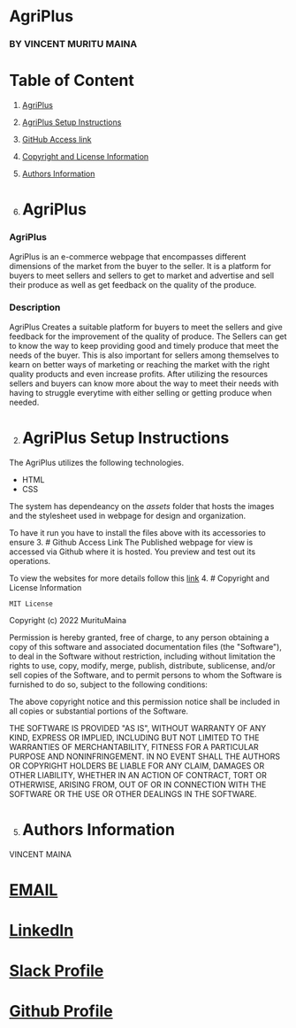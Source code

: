
# AgriPlus

### BY VINCENT MURITU MAINA
# Table of Content

1. [AgriPlus ](agriplus_home)
2. [AgriPlus Setup Instructions](setup_guide)
3. [GitHub Access link](git-account)
4. [Copyright and License Information](#copyright)
5. [Authors Information](#about-author)


1. # AgriPlus 

### AgriPlus 
AgriPlus is an e-commerce webpage that encompasses different dimensions of the market from the buyer to the seller. It is a platform for buyers to meet sellers and sellers to get to market and advertise and sell their produce as well as get feedback on the quality of the produce.

### Description
AgriPlus Creates a suitable platform for buyers to meet the sellers and give feedback for the improvement of
the quality of produce. The Sellers can get to know the way to keep providing good and timely produce that meet the needs of the buyer. This is also important for sellers among themselves to kearn on better ways of marketing or reaching the market with the right quality products and even increase profits. After utilizing the resources sellers and buyers can know more about the way to meet their needs with having to struggle everytime with either selling or getting produce when needed.

2. # AgriPlus Setup Instructions
The AgriPlus utilizes the following technologies.
* HTML 
* CSS

The system has dependeancy on the *_assets_* folder that hosts the images and the stylesheet used in webpage for design and organization.

To have it run you have to install the files above with its accessories to ensure 
3. # Github Access Link
The Published webpage for view is accessed via Github where it is hosted. You preview and test out its operations.

To view the websites for more details follow this [link](https://muritumaina.github.io/AgriPlus-Project/)
4. # Copyright and License Information

    MIT License

Copyright (c) 2022 MurituMaina

Permission is hereby granted, free of charge, to any person obtaining a copy
of this software and associated documentation files (the "Software"), to deal
in the Software without restriction, including without limitation the rights
to use, copy, modify, merge, publish, distribute, sublicense, and/or sell
copies of the Software, and to permit persons to whom the Software is
furnished to do so, subject to the following conditions:

The above copyright notice and this permission notice shall be included in all
copies or substantial portions of the Software.

THE SOFTWARE IS PROVIDED "AS IS", WITHOUT WARRANTY OF ANY KIND, EXPRESS OR
IMPLIED, INCLUDING BUT NOT LIMITED TO THE WARRANTIES OF MERCHANTABILITY,
FITNESS FOR A PARTICULAR PURPOSE AND NONINFRINGEMENT. IN NO EVENT SHALL THE
AUTHORS OR COPYRIGHT HOLDERS BE LIABLE FOR ANY CLAIM, DAMAGES OR OTHER
LIABILITY, WHETHER IN AN ACTION OF CONTRACT, TORT OR OTHERWISE, ARISING FROM,
OUT OF OR IN CONNECTION WITH THE SOFTWARE OR THE USE OR OTHER DEALINGS IN THE
SOFTWARE.

5. # Authors Information

VINCENT MAINA

# [EMAIL](vincent.maina@student.moringaschool.com)
# [LinkedIn](linked.com)
# [Slack Profile](https://app.slack.com/client/T0101L740P4/C03M8T3BMM1/rimeto_profile/U03M625ANKX)
# [Github Profile](https://github.com/MurituMaina)
